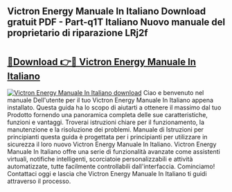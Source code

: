 ## Victron Energy Manuale In Italiano Download gratuit PDF - Part-q1T Italiano Nuovo manuale del proprietario di riparazione LRj2f

# <h2><a href="http://dfgr59.blite.top/?on=Victron+Energy+Manuale+In+Italiano">🔗Download 👉🔴 Victron Energy Manuale In Italiano</a></h2>

[![Victron Energy Manuale In Italiano download](https://i.imgur.com/lujVjoI.png)](http://dfgr59.blite.top/?on=Victron+Energy+Manuale+In+Italiano)
Ciao e benvenuto nel manuale Dell'utente per il tuo Victron Energy Manuale In Italiano appena installato. Questa guida ha lo scopo di aiutarti a ottenere il massimo dal tuo Prodotto fornendo una panoramica completa delle sue caratteristiche, funzioni e vantaggi. Troverai istruzioni chiare per il funzionamento, la manutenzione e la risoluzione dei problemi. Manuale di Istruzioni per principianti questa guida è progettata per i principianti per utilizzare in sicurezza il loro nuovo Victron Energy Manuale In Italiano. Victron Energy Manuale In Italiano offre una serie di funzionalità avanzate come assistenti virtuali, notifiche intelligenti, scorciatoie personalizzabili e attività automatizzate, tutte facilmente controllabili dall'interfaccia. Cominciamo! Contattaci oggi e lascia che Victron Energy Manuale In Italiano ti guidi attraverso il processo.

